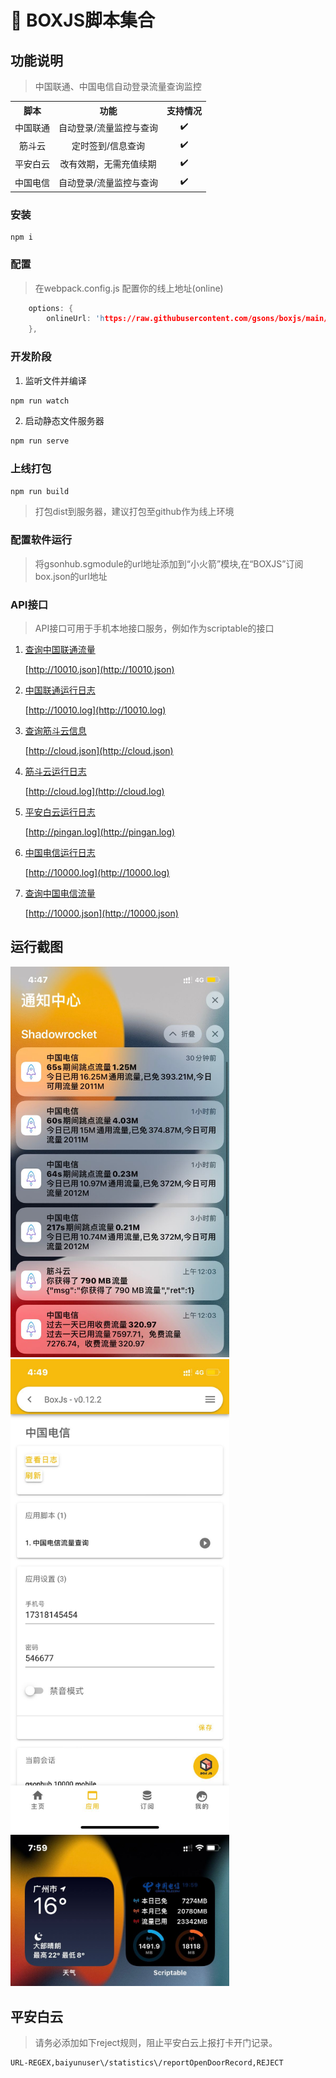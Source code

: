 # 🚀 BOXJS脚本集合

## 功能说明

> 中国联通、中国电信自动登录流量查询监控

<table>
    <tr align="center">
        <th>脚本</th>
        <th>功能</th>
        <th>支持情况</th>
    </tr>
    <tr align="center">
        <td>中国联通</td>
        <td>自动登录/流量监控与查询</td>
        <td>✔️</td>
    </tr>
    <tr align="center">
        <td>筋斗云</td>
        <td>定时签到/信息查询</td>
        <td>✔️</td>
    </tr>
    <tr align="center">
        <td>平安白云</td>
        <td>改有效期，无需充值续期</td>
        <td>✔️</td>
    </tr>
        <tr align="center">
        <td>中国电信</td>
        <td>自动登录/流量监控与查询</td>
        <td>✔️</td>
    </tr>
</table>

### 安装
```
npm i 
```
### 配置
> 在webpack.config.js 配置你的线上地址(online)
```c
    options: {
        onlineUrl: 'https://raw.githubusercontent.com/gsons/boxjs/main/dist',
    },
````
### 开发阶段

1. 监听文件并编译
```js
npm run watch 
```

2. 启动静态文件服务器

```js
npm run serve 
```

### 上线打包
```js
npm run build 
```
> 打包dist到服务器，建议打包至github作为线上环境
### 配置软件运行

> 将gsonhub.sgmodule的url地址添加到“小火箭”模块,在“BOXJS”订阅box.json的url地址

### API接口
> API接口可用于手机本地接口服务，例如作为scriptable的接口

1. [查询中国联通流量](http://10010.json)

    [http://10010.json](http://10010.json)

2. [中国联通运行日志](http://10010.log)

    [http://10010.log](http://10010.log)

3. [查询筋斗云信息](http://cloud.json)

    [http://cloud.json](http://cloud.json)

4. [筋斗云运行日志](http://cloud.log)

    [http://cloud.log](http://cloud.log)

5. [平安白云运行日志](http://pingan.log)

    [http://pingan.log](http://pingan.log)

6. [中国电信运行日志](http://10000.log)

   [http://10000.log](http://10000.log)

7. [查询中国电信流量](http://10000.json)

    [http://10000.json](http://10000.json)


## 运行截图

<img src='https://raw.githubusercontent.com/gsons/gsons.github.io/master/images/QQ%E5%9B%BE%E7%89%8720221223165230.jpg' width='350px'>

<img src='https://raw.githubusercontent.com/gsons/gsons.github.io/master/images/QQ%E5%9B%BE%E7%89%8720221223165223.jpg' width='350px'>


<img src='https://raw.githubusercontent.com/gsons/gsons.github.io/master/images/QQ%E5%9B%BE%E7%89%8720221223165234.jpg' width='350px'>


## 平安白云

> 请务必添加如下reject规则，阻止平安白云上报打卡开门记录。
```shell
URL-REGEX,baiyunuser\/statistics\/reportOpenDoorRecord,REJECT
```

